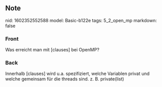 ## Note
nid: 1602352552588
model: Basic-b122e
tags: 5_2_open_mp
markdown: false

### Front
Was erreicht man mit [clauses] bei OpenMP?

### Back
Innerhalb [clauses] wird u.a. spezifiziert, welche Variablen privat und welche gemeinsam für die threads sind. z. B. private(list)
